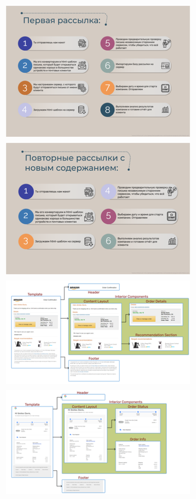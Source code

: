 ![](https://github.com/LLazyEmail/creative/blob/main/Scheme/ClientCheckList%231.png?raw=true)

![](https://github.com/LLazyEmail/creative/blob/main/Scheme/ClientCheckList%232.png?raw=true)


![](https://github.com/LLazyEmail/creative/blob/main/Scheme/BuildingNewsLetter%231.png?raw=true)

![](https://github.com/LLazyEmail/creative/blob/main/Scheme/BuildingNewsLetter%232.png?raw=true)


